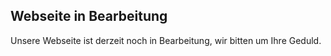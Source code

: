 ## Webseite in Bearbeitung

Unsere Webseite ist derzeit noch in Bearbeitung, wir bitten um Ihre Geduld.
